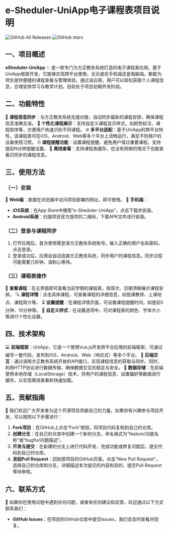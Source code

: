 # e-Sheduler-UniApp电子课程表项目说明
![GitHub All Releases](https://img.shields.io/github/downloads/yourusername/e-Sheduler-UniApp/total)
![GitHub stars](https://img.shields.io/github/stars/yourusername/e-Sheduler-UniApp?style=social)

## 一、项目概述
**eSheduler-UniApp** ✨ 是一款专门为方正教务系统打造的电子课程表应用。基于UniApp框架开发，它能够实现跨平台使用，无论是在手机端还是电脑端，都能为师生提供便捷的课程查看与管理体验。通过该应用，用户可以轻松获取个人课程信息，合理安排学习与教学计划。目前处于项目初期开发阶段。

## 二、功能特性
📱 **课程信息同步**：与方正教务系统无缝对接，自动同步最新的课程安排，确保课程信息准确无误。
🎨 **个性化课程展示**：支持自定义课程显示样式，如颜色标注、课程排序等，方便用户快速识别不同课程。
🌐 **多平台适配**：基于UniApp的跨平台特性，该课程表可在iOS、Android、Web等多个平台上流畅运行，满足不同用户的设备使用习惯。
⏰ **课程提醒功能**：设置课程提醒，避免用户错过重要课程，支持提前N分钟提醒设置。
💾 **离线查看**：支持课程表缓存，在没有网络的情况下也能查看已同步的课程信息。

## 三、使用方法
### （一）安装
📲 **Web端**：直接在浏览器中访问项目部署的网址，即可使用。
📱 **手机端**：
- **iOS系统**：在App Store中搜索“e-Sheduler-UniApp”，点击下载并安装。
- **Android系统**：扫描项目官方提供的二维码，下载APK文件进行安装。

### （二）登录与课程同步
1. 打开应用后，首次使用需登录方正教务系统账号。输入正确的用户名和密码，点击登录。
2. 登录成功后，应用会自动连接方正教务系统，同步用户的课程信息。同步过程可能需要几秒钟，请耐心等待。

### （三）课程表操作
📅 **查看课程**：在主界面即可查看当前学期的课程表，按周次、日期清晰展示课程安排。
🔍 **课程详情**：点击具体课程，可查看课程的详细信息，如授课教师、上课地点、课程简介等。
⏳ **设置提醒**：在课程详情页面，可设置课程提醒时间，如提前5分钟、10分钟等。
🎨 **自定义样式**：在设置选项中，可对课程表的颜色、字体大小等进行个性化设置。

## 四、技术架构
💻 **前端框架**：UniApp，它是一个使用Vue.js开发跨平台应用的前端框架，可通过编写一套代码，发布到iOS、Android、Web（响应式）等多个平台。
📡 **后端交互**：通过调用方正教务系统开放的API接口，实现课程信息的获取与同步。同时，利用HTTP协议进行数据传输，确保数据交互的稳定与安全。
💾 **数据存储**：在前端使用本地存储（LocalStorage）技术，将用户的课程信息、设置偏好等数据进行缓存，以实现离线查看和快速加载。

## 五、贡献指南
🤝 我们欢迎广大开发者为这个开源项目贡献自己的力量。如果你有兴趣参与项目开发，可以按照以下步骤进行：
1. **Fork项目**：在GitHub上点击“Fork”按钮，将项目代码复制到自己的仓库。
2. **创建分支**：在自己的仓库中创建一个新的分支，命名格式为“feature/功能名称”或“bugfix/问题描述”。
3. **开发与提交**：在新建的分支上进行代码开发，完成功能或修复问题后，提交代码到自己的仓库。
4. **发起Pull Request**：回到原项目的GitHub页面，点击“New Pull Request”，选择自己的仓库和分支，详细描述本次提交的内容和目的，提交Pull Request等待审核。

## 六、联系方式
📧 如果你在使用过程中遇到任何问题，或者有任何建议和反馈，欢迎通过以下方式联系我们：
- **GitHub Issues**：在项目的GitHub仓库中提交Issues，我们会及时查看并回复。
    